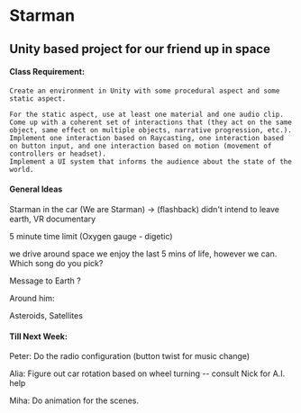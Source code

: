 # Starman

## Unity based project for our friend up in space

#### Class Requirement:

	Create an environment in Unity with some procedural aspect and some static aspect.

	For the static aspect, use at least one material and one audio clip.
	Come up with a coherent set of interactions that (they act on the same object, same effect on multiple objects, narrative progression, etc.).
	Implement one interaction based on Raycasting, one interaction based on button input, and one interaction based on motion (movement of controllers or headset).
	Implement a UI system that informs the audience about the state of the world.

#### General Ideas

Starman in the car (We are Starman)
-> (flashback) didn't intend to leave earth, VR documentary

5 minute time limit (Oxygen gauge - digetic)

we drive around space
we enjoy the last 5 mins of life, however we can. 
Which song do you pick?



Message to Earth ?


Around him:

Asteroids, Satellites




#### Till Next Week:

Peter: Do the radio configuration (button twist for music change)


Alia: Figure out car rotation based on wheel turning -- consult Nick for A.I. help


Miha: Do animation for the scenes.

